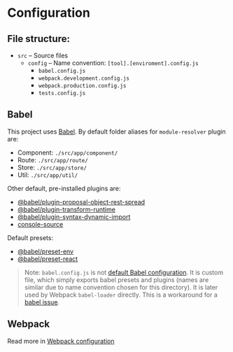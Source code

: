 # Configuration

## File structure:

- `src` – Source files
    - `config` – Name convention: `[tool].[enviroment].config.js`
        - `babel.config.js`
        - `webpack.development.config.js`
        - `webpack.production.config.js`
        - `tests.config.js`

## Babel

This project uses [Babel](https://babeljs.io/docs/en/). By default folder aliases for `module-resolver` plugin are:
- Component: `./src/app/component/`
- Route: `./src/app/route/`
- Store: `./src/app/store/`
- Util: `./src/app/util/`

Other default, pre-installed plugins are:
- [@babel/plugin-proposal-object-rest-spread](https://babeljs.io/docs/en/next/babel-plugin-proposal-object-rest-spread.html)
- [@babel/plugin-transform-runtime](https://babeljs.io/docs/en/babel-plugin-transform-runtime)
- [@babel/plugin-syntax-dynamic-import](https://babeljs.io/docs/en/babel-plugin-syntax-dynamic-import)
- [console-source](https://www.npmjs.com/package/babel-plugin-console-source)

Default presets:
- [@babel/preset-env](https://babeljs.io/docs/en/babel-preset-env)
- [@babel/preset-react](https://babeljs.io/docs/en/babel-preset-react)

> Note: `babel.config.js` is not [default Babel configuration](https://babeljs.io/docs/en/configuration). It is 
custom file, which simply exports babel presets and plugins (names are similar due to name convention chosen for this directory). It is later used by Webpack `babel-loader` directly. This is a workaround for a [babel issue](https://github.com/babel/babel/issues/8309).

## Webpack

Read more in [Webpack configuration](./04-Webpack.md)
